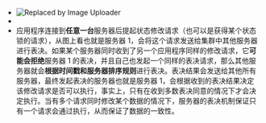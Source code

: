 - ![Replaced by Image Uploader](https://vip2.loli.io/2022/08/25/eUYoROSJ3QruMc4.png)
-
- 应用程序连接到**任意一台**服务器后提起状态修改请求（也可以是获得某个状态锁的请求），从图上看也就是服务器 1，会将这个请求发送给集群中其他服务器进行表决。如果某个服务器同时收到了另一个应用程序同样的修改请求，它**可能会拒绝**服务器 1 的表决，并且自己也发起一个同样的表决请求，那么其他服务器就会**根据时间戳和服务器排序规则**进行表决。表决结果会发送给其他所有服务器，最终发起表决的服务器也就是服务器 1，会根据收到的表决结果决定该修改请求是否可以执行，事实上，只有在收到多数表决同意的情况下才会决定执行。当有多个请求同时修改某个数据的情况下，服务器的表决机制保证只有一个请求会通过执行，从而保证了数据的一致性。